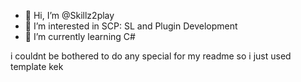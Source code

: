 - 👋 Hi, I’m @Skillz2play
- 👀 I’m interested in SCP: SL and Plugin Development
- 🌱 I’m currently learning C#

i couldnt be bothered to do any special for my readme so i just used template kek

<!---
Skillz2play/Skillz2play is a ✨ special ✨ repository because its `README.md` (this file) appears on your GitHub profile.
You can click the Preview link to take a look at your changes.
--->
